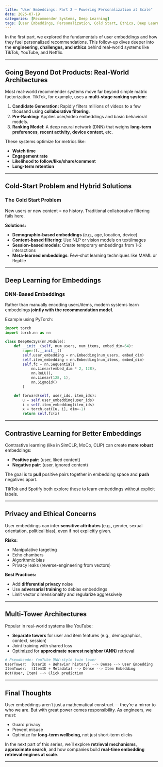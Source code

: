 ```yaml
---
title: "User Embeddings: Part 2 — Powering Personalization at Scale"
date: 2025-07-19
categories: [Recommender Systems, Deep Learning]
tags: [User Embeddings, Personalization, Cold Start, Ethics, Deep Learning]
---
```


In the first part, we explored the fundamentals of user embeddings and how they fuel personalized recommendations. This follow-up dives deeper into the **engineering, challenges, and ethics** behind real-world systems like TikTok, YouTube, and Netflix.

---

## Going Beyond Dot Products: Real-World Architectures

Most real-world recommender systems move far beyond simple matrix factorization. TikTok, for example, uses a **multi-stage ranking system**:

1. **Candidate Generation:** Rapidly filters millions of videos to a few thousand using **collaborative filtering**.
2. **Pre-Ranking:** Applies user/video embeddings and basic behavioral models.
3. **Ranking Model:** A deep neural network (DNN) that weighs **long-term preferences**, **recent activity**, **device context**, etc.

These systems optimize for metrics like:
- **Watch time**
- **Engagement rate**
- **Likelihood to follow/like/share/comment**
- **Long-term retention**

---

## Cold-Start Problem and Hybrid Solutions

### The Cold Start Problem

New users or new content = no history. Traditional collaborative filtering fails here.

**Solutions:**
- **Demographic-based embeddings** (e.g., age, location, device)
- **Content-based filtering**: Use NLP or vision models on text/images
- **Session-based models**: Create temporary embeddings from 1–2 interactions
- **Meta-learned embeddings**: Few-shot learning techniques like MAML or Reptile

---

## Deep Learning for Embeddings

### DNN-Based Embeddings

Rather than manually encoding users/items, modern systems learn embeddings **jointly with the recommendation model**.

Example using PyTorch:

```python
import torch
import torch.nn as nn

class DeepRecSys(nn.Module):
    def __init__(self, num_users, num_items, embed_dim=64):
        super().__init__()
        self.user_embedding = nn.Embedding(num_users, embed_dim)
        self.item_embedding = nn.Embedding(num_items, embed_dim)
        self.fc = nn.Sequential(
            nn.Linear(embed_dim * 2, 128),
            nn.ReLU(),
            nn.Linear(128, 1),
            nn.Sigmoid()
        )

    def forward(self, user_ids, item_ids):
        u = self.user_embedding(user_ids)
        i = self.item_embedding(item_ids)
        x = torch.cat([u, i], dim=-1)
        return self.fc(x)
```

---

## Contrastive Learning for Better Embeddings

Contrastive learning (like in SimCLR, MoCo, CLIP) can create **more robust** embeddings:

- **Positive pair**: (user, liked content)
- **Negative pair**: (user, ignored content)

The goal is to **pull** positive pairs together in embedding space and **push** negatives apart.

TikTok and Spotify both explore these to learn embeddings without explicit labels.

---

## Privacy and Ethical Concerns

User embeddings can infer **sensitive attributes** (e.g., gender, sexual orientation, political bias), even if not explicitly given.

**Risks:**
- Manipulative targeting
- Echo chambers
- Algorithmic bias
- Privacy leaks (reverse-engineering from vectors)

**Best Practices:**
- Add **differential privacy** noise
- Use **adversarial training** to debias embeddings
- Limit vector dimensionality and regularize aggressively

---

## Multi-Tower Architectures

Popular in real-world systems like YouTube:

- **Separate towers** for user and item features (e.g., demographics, context, session)
- Joint training with shared loss
- Optimized for **approximate nearest neighbor (ANN)** retrieval

```python
# Pseudocode: YouTube DNN-style twin tower
UserTower:  [UserID + Behavior history] --> Dense --> User Embedding
ItemTower:  [ItemID + Metadata] --> Dense --> Item Embedding
Dot(User, Item) --> Click prediction
```

---

## Final Thoughts

User embeddings aren’t just a mathematical construct — they’re a mirror to who we are. But with great power comes responsibility. As engineers, we must:

- Guard privacy
- Prevent misuse
- Optimize for **long-term wellbeing**, not just short-term clicks

In the next part of this series, we’ll explore **retrieval mechanisms, approximate search**, and how companies build **real-time embedding retrieval engines at scale**.

---

